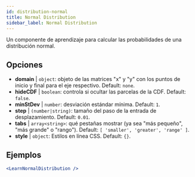 ```yaml
---
id: distribution-normal
title: Normal Distribution
sidebar_label: Normal Distribution
---
```


Un componente de aprendizaje para calcular las probabilidades de una distribución normal.

## Opciones

* __domain__ | `object`: objeto de las matrices "x" y "y" con los puntos de inicio y final para el eje respectivo. Default: `none`.
* __hideCDF__ | `boolean`: controla si ocultar las parcelas de la CDF. Default: `false`.
* __minStDev__ | `number`: desviación estándar mínima. Default: `1`.
* __step__ | `(number|string)`: tamaño del paso de la entrada de desplazamiento. Default: `0.01`.
* __tabs__ | `array<string>`: qué pestañas mostrar (ya sea "más pequeño", "más grande" o "rango"). Default: `[
  'smaller',
  'greater',
  'range'
]`.
* __style__ | `object`: Estilos en línea CSS. Default: `{}`.


## Ejemplos

```jsx live
<LearnNormalDistribution />
```

